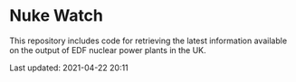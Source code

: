 # Nuke Watch

This repository includes code for retrieving the latest information available on the output of EDF nuclear power plants in the UK.

Last updated: 2021-04-22 20:11